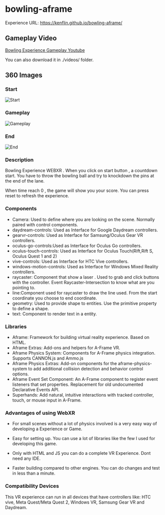 # bowling-aframe
Experience URL: https://kenflin.github.io/bowling-aframe/

## Gameplay Video
[Bowling Experience Gameplay Youtube](https://www.youtube.com/shorts/LWOjsp31Jhk)

You can also download it in ./videos/ folder.

## 360 Images
### Start
![Start](./images/bowling-pals-challenge-start.png)

### Gameplay
![Gameplay](./images/bowling-pals-challenge-game.png)

### End
![End](./images/bowling-pals-challenge-end.png)

### Description
Bowling Experience WEBXR . When you click on start button , a countdown start.
You have to throw the bowling ball and try to knockdown the pins at the end of the lane.

When time reach 0 , the game will show you your score. You can press reset to refresh the experience.


### Components

- Camera: Used to define where you are looking on the scene. Normally paired with control components.
- daydream-controls: Used as Interface for Google Daydream controllers.
- gearvr-controls: Used as Interface for Samsung/Oculus Gear VR controllers.
- oculus-go-controls:Used as Interface for Oculus Go controllers.
- oculus-touch-controls: Used as Interface for Oculus Touch(Rift,Rift S, Oculus Quest 1 and 2)
- vive-controls: Used as Interface for HTC Vive controllers.
- windows-motion-controls: Used as Interface for Windows Mixed Reality controllers.
- raycaster: Component that show a laser . Used to grab and click buttons with the controller. Event Raycaster-Intersection to know what are you pointing to.
- line:Component used for raycaster to draw the line used. From the start coordinate you choose to end coordinate.
- geometry: Used to provide shape to entities. Use the primitive property to define a shape.
- text: Component to render text in a entity.

### Libraries

- Aframe: Framework for building virtual reality experience. Based on HTML.
- Aframe Extras: Add-ons and helpers for A-Frame VR.
- Aframe Physics System: Components for A-Frame physics integration. Supports CANNON.js and Ammo.js
- Aframe Physics Extras: Add-on components for the aframe-physics-system to add additional collision detection and behavior control options.
- Aframe Event Set Component: An A-Frame component to register event listeners that set properties. Replacement for old undocumented Declarative Events API.
- Superhands: Add natural, intuitive interactions with tracked controller, touch, or mouse input in A-Frame.

### Advantages of using WebXR

- For small scenes without a lot of physics involved is a very easy way of developing a Experience or Game.

- Easy for setting up. You can use a lot of libraries like the few I used for developing this game.

- Only with HTML and JS you can do a complete VR Experience. Dont need any IDE.

- Faster building compared to other engines. You can do changes and test in less than a minute.


### Compatibility Devices

This VR experience can run in all devices that have controllers like: HTC vive, Meta Quest/Meta Quest 2, Windows VR, Samsung Gear VR and Daydream.

